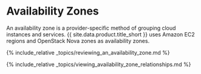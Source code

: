 # Availability Zones

An availability zone is a provider-specific method of grouping cloud
instances and services. {{ site.data.product.title_short }} uses Amazon EC2 regions and
OpenStack Nova zones as availability zones.

{% include_relative _topics/reviewing_an_availability_zone.md %}

{% include_relative
_topics/viewing_availability_zone_relationships.md %}

